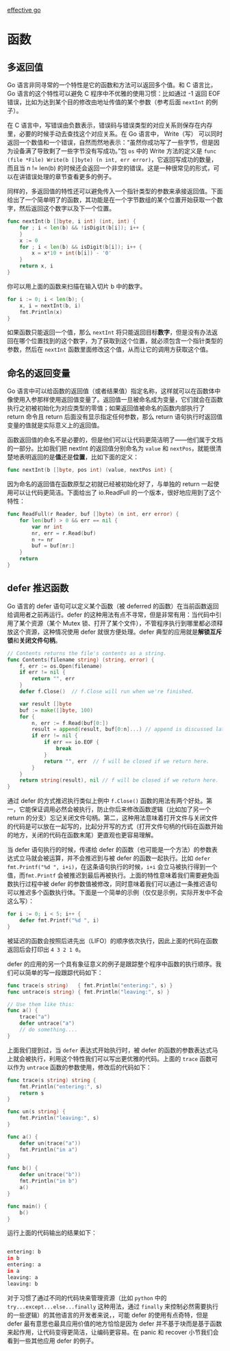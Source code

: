 [effective go](https://golang.google.cn/doc/effective_go.html)

# 函数

## 多返回值
Go 语言非同寻常的一个特性是它的函数和方法可以返回多个值。和 C 语言比，Go 语言的这个特性可以避免 C 程序中不优雅的使用习惯：比如通过 -1 返回 EOF 错误，比如为达到某个目的修改由地址传值的某个参数（参考后面 `nextInt` 的例子）。

在 C 语言中，写错误由负数表示，错误码与错误类型的对应关系则保存在内存里，必要的时候手动去查找这个对应关系。在 Go 语言中， Write（写） 可以同时返回一个数值和一个错误，自然而然地表示：“虽然你成功写了一些字节，但是因为设备满了导致剩了一些字节没有写成功。”包 `os` 中的 Write 方法的定义是 `func (file *File) Write(b []byte) (n int, err error)`，它返回写成功的数量，而且当 n != len(b) 的时候还会返回一个非空的错误。这是一种很常见的形式，可以在讲错误处理的章节查看更多的例子。

同样的，多返回值的特性还可以避免传入一个指针类型的参数来承接返回值。下面给出了一个简单明了的函数，其功能是在一个字节数组的某个位置开始获取一个数字，然后返回这个数字以及下一个位置。

```go
func nextInt(b []byte, i int) (int, int) {
    for ; i < len(b) && !isDigit(b[i]); i++ {
    }
    x := 0
    for ; i < len(b) && isDigit(b[i]); i++ {
        x = x*10 + int(b[i]) - '0'
    }
    return x, i
}
```

你可以用上面的函数来扫描在输入切片 b 中的数字。

```go
for i := 0; i < len(b); {
    x, i = nextInt(b, i)
    fmt.Println(x)
}
```

如果函数只能返回一个值，那么 `nextInt` 将只能返回目标**数字**，但是没有办法返回在哪个位置找到的这个数字，为了获取到这个位置，就必须包含一个指针类型的参数，然后在 `nextInt` 函数里面修改这个值，从而让它的调用方获取这个值。

## 命名的返回变量

Go 语言中可以给函数的返回值（或者结果值）指定名称，这样就可以在函数体中像使用入参那样使用返回值变量了。返回值一旦被命名成为变量，它们就会在函数执行之初被初始化为对应类型的零值；如果返回值被命名的函数内部执行了 return 命令且 return 后面没有显示指定任何参数，那么 return 语句执行时返回值变量的值就是实际意义上的返回值。

函数返回值的命名不是必要的，但是他们可以让代码更简洁明了——他们属于文档的一部分。比如我们把 nextInt 的返回值分别命名为 `value` 和 `nextPos`，就能很清楚地表明返回的是**值**还是**位置**，比如下面的定义：

```go
func nextInt(b []byte, pos int) (value, nextPos int) {
```

因为命名的返回值在函数原型之初就已经被初始化好了，与单独的 return 一起使用可以让代码更简洁。下面给出了 io.ReadFull 的一个版本，很好地应用到了这个特性：

```go
func ReadFull(r Reader, buf []byte) (n int, err error) {
    for len(buf) > 0 && err == nil {
        var nr int
        nr, err = r.Read(buf)
        n += nr
        buf = buf[nr:]
    }
    return
}
```

## defer 推迟函数

Go 语言的 defer 语句可以定义某个函数（被 deferred 的函数）在当前函数返回给调用者之前再运行。defer 的这种用法有点不寻常，但是非常有用：当代码中引用了某个资源（某个 Mutex 锁、打开了某个文件），不管程序执行到哪里都必须释放这个资源，这种情况使用 defer 就很方便处理。defer 典型的应用就是**解锁互斥锁**和**关闭文件句柄**。

```go
// Contents returns the file's contents as a string.
func Contents(filename string) (string, error) {
    f, err := os.Open(filename)
    if err != nil {
        return "", err
    }
    defer f.Close()  // f.Close will run when we're finished.

    var result []byte
    buf := make([]byte, 100)
    for {
        n, err := f.Read(buf[0:])
        result = append(result, buf[0:n]...) // append is discussed later.
        if err != nil {
            if err == io.EOF {
                break
            }
            return "", err  // f will be closed if we return here.
        }
    }
    return string(result), nil // f will be closed if we return here.
}
```

通过 defer 的方式推迟执行类似上例中 `f.Close()` 函数的用法有两个好处。第一，它能保证调用必然会被执行，防止你后来修改函数逻辑（比如加了另一个 return 的分支）忘记关闭文件句柄。第二，这种用法意味着打开文件与关闭文件的代码是可以放在一起写的，比起分开写的方式（打开文件句柄的代码在函数开始的地方，关闭的代码在函数末尾）更直观也更容易理解。

当 defer 语句执行的时候，传递给 defer 的函数（也可能是一个方法）的参数表达式立马就会被运算，并不会推迟到与被 defer 的函数一起执行。比如 `defer fmt.Printf("%d ", i+i)`，在这条语句执行的时候，`i+i` 会立马被执行得到一个值，而`fmt.Printf` 会被推迟到最后再被执行。上面的特性意味着我们需要避免函数执行过程中被 defer 的参数值被修改，同时意味着我们可以通过一条推迟语句可以推迟多个函数执行体。下面是一个简单的示例（仅仅是示例，实际开发中不会这么写）：

```go
for i := 0; i < 5; i++ {
    defer fmt.Printf("%d ", i)
}
```

被延迟的函数会按照后进先出（LIFO）的顺序依次执行，因此上面的代码在函数返回后会打印出 `4 3 2 1 0`。

defer 的应用的另一个具有象征意义的例子是跟踪整个程序中函数的执行顺序。我们可以简单的写一段跟踪代码如下：

```go
func trace(s string)   { fmt.Println("entering:", s) }
func untrace(s string) { fmt.Println("leaving:", s) }

// Use them like this:
func a() {
    trace("a")
    defer untrace("a")
    // do something....
}
```

上面我们提到过，当 `defer` 表达式开始执行时，被 defer 的函数的参数表达式马上就会被执行，利用这个特性我们可以写出更优雅的代码。上面的 `trace` 函数可以作为 `untrace` 函数的参数使用，修改后的代码如下：

```go
func trace(s string) string {
    fmt.Println("entering:", s)
    return s
}

func un(s string) {
    fmt.Println("leaving:", s)
}

func a() {
    defer un(trace("a"))
    fmt.Println("in a")
}

func b() {
    defer un(trace("b"))
    fmt.Println("in b")
    a()
}

func main() {
    b()
}
```
运行上面的代码输出的结果如下：
```bash

entering: b
in b
entering: a
in a
leaving: a
leaving: b

```

对于习惯了通过不同的代码块来管理资源（比如 `python` 中的 `try...except...else...finally` 这种用法，通过 `finally` 来控制必然需要执行的一些逻辑）的其他语言的开发者来说，，可能 defer 的使用有点奇特，但是 defer 最有意思也最具应用价值的地方恰恰是因为 defer 并不基于块而是基于函数来起作用，让代码变得更简洁，让编码更容易。在 panic 和 recover 小节我们会看到一些其他应用 defer 的例子。